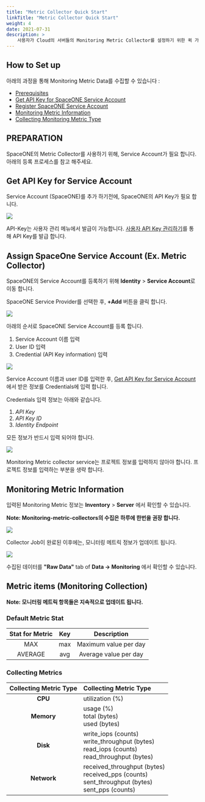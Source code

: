 ```yaml
---
title: "Metric Collector Quick Start"
linkTitle: "Metric Collector Quick Start"
weight: 4
date: 2021-07-31
description: >
    사용자가 Cloud의 서버들의 Monitoring Metric Collector를 설정하기 위한 퀵 가이드 입니다.  
---
```


## How to Set up

아래의 과정을 통해 Monitoring Metric Data를 수집할 수 있습니다 : 

* [Prerequisites](metric-collector-quick-start.md#prerequisites)
* [Get API Key for SpaceONE Service Account](metric-collector-quick-start.md#get-api-key-for-spaceone-service-account)
* [Register SpaceONE Service Account](metric-collector-quick-start.md#register-spaceone-service-account-ex-metric-collector)
* [Monitoring Metric Information](metric-collector-quick-start.md#monitoring-metric-information) 
* [Collecting Monitoring Metric Type](metric-collector-quick-start.md#collecting-monitoring-metric-type)

## PREPARATION

SpaceONE의 Metric Collector를 사용하기 위해, Service Account가 필요 합니다. 아래의 등록 프로세스를 참고 해주세요.

## Get API Key for Service Account

Service Account \(SpaceONE\)를 추가 하기전에, SpaceONE의 API Key가 필요 합니다. 

![](/docs/guides/admin_guide/getting-started/metric-collector_img/metric-collector-api_key.png)

<!-- {% hint style="info" %} -->
API-Key는 사용자 관리 메뉴에서 발급이 가능합니다. [사용자 API Key 관리하기](/docs/guides/admin_guide/my_account/api_key/api_key.md)를 통해 API Key를 발급 합니다. 
<!-- {% endhint %} -->

## Assign SpaceOne Service Account \(Ex. Metric Collector\)
 
SpaceONE의 Service Account를 등록하기 위해 **Identity** &gt; **Service Account**로 이동 합니다. 

SpaceONE Service Provider를 선택한 후, **+Add** 버튼을 클릭 합니다. 

![](/docs/guides/admin_guide/getting-started/metric-collector_img/metric-collector_image_01.png)

아래의 순서로 SpaceONE Service Account를 등록 합니다. 
1. Service Account 이름 입력
2. User ID 입력
3. Credential \(API Key information\) 입력

![](/docs/guides/admin_guide/getting-started/metric-collector_img/metric-collector_image_02.png)

Service Account 이름과 user ID를 입력한 후, [Get API Key for Service Account](metric-collector-quick-start.md#get-api-key-for-service-account)에서 받은 정보를 Credentials에 입력 합니다.

Credentials 입력 정보는 아래와 같습니다.

1. _API Key_
2. _API Key ID_
3. _Identity Endpoint_

모든 정보가 반드시 입력 되어야 합니다.

![](/docs/guides/admin_guide/getting-started/metric-collector_img/metric-collector_image_03.png)

<!-- {% hint style="info" %} -->
Monitoring Metric collector service는 프로젝트 정보를 입력하지 않아야 합니다.
프로젝트 정보를 입력하는 부분을 생략 합니다.
<!-- {% endhint %} -->

## Monitoring Metric Information

입력된 Monitoring Metric 정보는 **Inventory** &gt; **Server** 에서 확인할 수 있습니다.

**Note: Monitoring-metric-collectors의 수집은 하루에 한번을 권장 합니다.**

![](/docs/guides/admin_guide/getting-started/metric-collector_img/metric-collector_image_04.png)

Collector Job이 완료된 이후에는, 모니터링 메트릭 정보가 업데이트 됩니다. 

![](/docs/guides/admin_guide/getting-started/metric-collector_img/metric-collector_image_05.png)

수집된 데이터를 **"Raw Data"** tab of **Data -&gt; Monitoring** 에서 확인할 수 있습니다.

## Metric items \(Monitoring Collection\)

<!-- {% hint style="info" %} -->
**Note: 모니터링 메트릭 항목들은 지속적으로 업데이트 됩니다.**
<!-- {% endhint %} -->

### Default Metric Stat

| Stat for Metric | Key | Description |
| :---: | :---: | :---: |
| MAX | max | Maximum value per day |
| AVERAGE | avg | Average value per day |

### Collecting Metrics

|Collecting Metric Type	|Collecting Metric Type	|
|:--:|:--|
|**CPU**|utilization (%)|
|**Memory**|usage (%) </br> total (bytes) </br> used (bytes)|
|**Disk**|write_iops (counts) </br> write_throughput (bytes) </br> read_iops (counts) </br> read_throughput (bytes)|
|**Network**|received_throughput (bytes) </br> received_pps (counts) </br> sent_throughput (bytes) </br> sent_pps (counts)|

